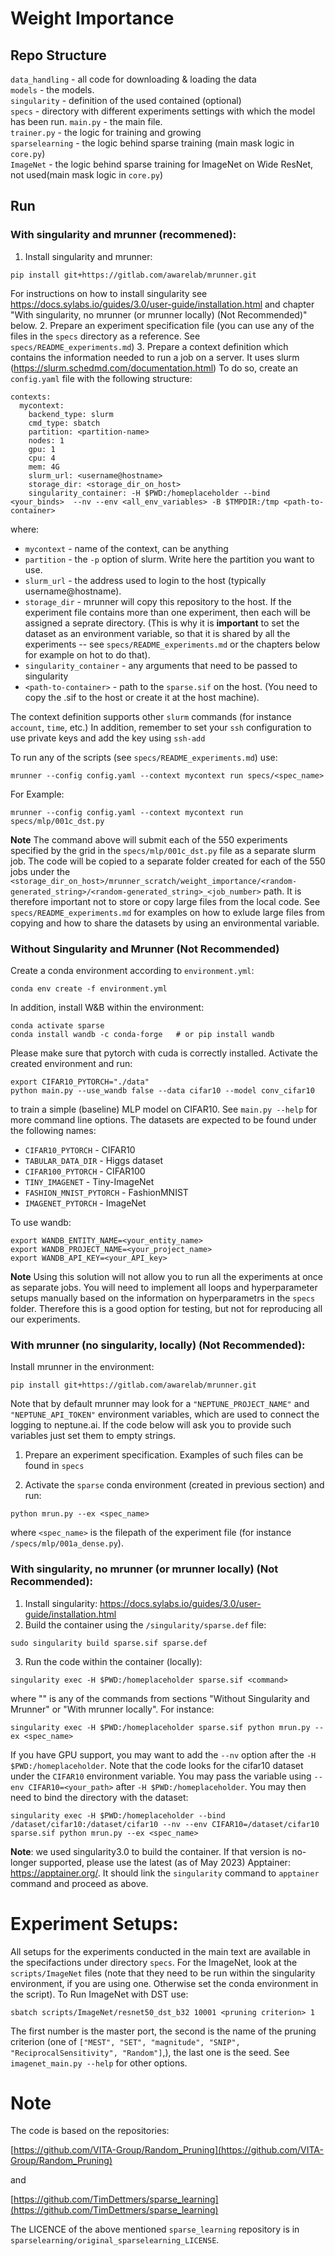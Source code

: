# Weight Importance


## Repo Structure

`data_handling` - all code for downloading & loading the data  
`models` - the models.  
`singularity` - definition of the used contained (optional)  
`specs` - directory with different experiments settings with which the model has been run. 
`main.py` - the main file.  
`trainer.py` - the logic for training and growing    
`sparselearning` - the logic behind sparse training (main mask logic in `core.py`)  
`ImageNet` - the logic behind sparse training for ImageNet on Wide ResNet, not used(main mask logic in `core.py`)  

## Run


### With singularity and mrunner (recommened):

1. Install singularity and mrunner:
```
pip install git+https://gitlab.com/awarelab/mrunner.git
```
For instructions on how to install singularity see https://docs.sylabs.io/guides/3.0/user-guide/installation.html and chapter "With singularity, no mrunner (or mrunner locally) (Not Recommended)" below. 
2. Prepare an experiment specification file (you can use any of the files in the `specs` directory as a reference. See `specs/README_experiments.md`) 
3. Prepare a context definition which contains the information needed to run a job on a server. It uses slurm (https://slurm.schedmd.com/documentation.html)
To do so, create an `config.yaml` file with the following structure:
```
contexts:
  mycontext:
    backend_type: slurm
    cmd_type: sbatch
    partition: <partition-name>
    nodes: 1
    gpu: 1
    cpu: 4
    mem: 4G
    slurm_url: <username@hostname>
    storage_dir: <storage_dir_on_host>
    singularity_container: -H $PWD:/homeplaceholder --bind <your_binds>  --nv --env <all_env_variables> -B $TMPDIR:/tmp <path-to-container>

```
where:
- `mycontext` - name of the context, can be anything   
- `partition` - the `-p` option of slurm. Write here the partition you want to use.   
- `slurm_url` - the address used to login to the host (typically username@hostname).  
- `storage_dir` - mrunner will copy this repository to the host. If the experiment file contains more than one experiment, then each will be assigned a seprate directory. (This is why it is **important** to set the dataset as an environment variable, so that it is shared by all the experiments -- see `specs/README_experiments.md` or the chapters below for example on hot to do that). 
- `singularity_container` - any arguments that need to be passed to singularity 
- `<path-to-container>` - path to the `sparse.sif` on the host. (You need to copy the .sif to the host or create it at the host machine).

The context definition supports other `slurm` commands (for instance `account`, `time`, etc.)
In addition, remember to set your `ssh` configuration to use private keys and add the key using `ssh-add` 

To run any of the scripts (see `specs/README_experiments.md`) use:

```
mrunner --config config.yaml --context mycontext run specs/<spec_name>
```

For Example:

```
mrunner --config config.yaml --context mycontext run specs/mlp/001c_dst.py 
```

**Note** The command above will submit each of the 550 experiments specified by the grid in the `specs/mlp/001c_dst.py` file as a separate slurm job. The code will be copied to a separate folder created for each of the 550 jobs under the  `<storage_dir_on_host>/mrunner_scratch/weight_importance/<random-generated_string>/<random-generated_string>_<job_number>` path. It is therefore important not to store or copy large files from the local code. See `specs/README_experiments.md` for examples on how to exlude large files from copying and how to share the datasets by using an environmental variable. 

### Without Singularity and Mrunner (Not Recommended)

Create a conda environment according to `environment.yml`:
```
conda env create -f environment.yml
```
In addition, install W&B within the environment:
```
conda activate sparse
conda install wandb -c conda-forge   # or pip install wandb
```

Please make sure that pytorch with cuda is correctly installed. 
Activate the created  environment and run:
```
export CIFAR10_PYTORCH="./data"
python main.py --use_wandb false --data cifar10 --model conv_cifar10
```
to train a simple (baseline) MLP model on CIFAR10. See `main.py --help`  for more command line options. 
The datasets are expected to be found under the following names:
- `CIFAR10_PYTORCH` - CIFAR10
- `TABULAR_DATA_DIR` - Higgs dataset
- `CIFAR100_PYTORCH` - CIFAR100
- `TINY_IMAGENET` - Tiny-ImageNet
- `FASHION_MNIST_PYTORCH` - FashionMNIST
- `IMAGENET_PYTORCH` - ImageNet

To use wandb:
```
export WANDB_ENTITY_NAME=<your_entity_name>
export WANDB_PROJECT_NAME=<your_project_name>
export WANDB_API_KEY=<your_API_key>
```
**Note** Using this solution will not allow you to run all the experiments at once as separate jobs. You will need to implement all loops and hyperparameter setups manually based on the information on hyperparametrs in the `specs` folder. Therefore this is a good option for testing, but not for reproducing all our experiments. 


### With mrunner (no singularity, locally) (Not Recommended):

Install mrunner in the environment:

```
pip install git+https://gitlab.com/awarelab/mrunner.git
```

Note that by default mrunner may look for a `"NEPTUNE_PROJECT_NAME"` and `"NEPTUNE_API_TOKEN"` environment variables, which are used to connect the logging to neptune.ai. 
If the code below will ask you to provide such variables just set them to empty strings. 

1. Prepare an experiment specification. Examples of such files can be found in `specs`

2.  Activate the `sparse` conda environment (created in previous section) and run:

```
python mrun.py --ex <spec_name>
```


where `<spec_name>` is the filepath of the experiment file (for instance `/specs/mlp/001a_dense.py`).

### With singularity, no mrunner (or mrunner locally) (Not Recommended):

1. Install singularity: https://docs.sylabs.io/guides/3.0/user-guide/installation.html
2. Build the container using the `/singularity/sparse.def` file: 
``` 
sudo singularity build sparse.sif sparse.def
```
3. Run the code within the container (locally):

```
singularity exec -H $PWD:/homeplaceholder sparse.sif <command>
```

where "<command>" is any of the commands from sections "Without Singularity and Mrunner" or "With mrunner locally". For instance:
```
singularity exec -H $PWD:/homeplaceholder sparse.sif python mrun.py --ex <spec_name>
```

If you have GPU support, you may want to add the `--nv` option after the `-H $PWD:/homeplaceholder`. Note that the code looks for the
cifar10 dataset under the `CIFAR10` environment variable. You may pass the variable using 
`--env CIFAR10=<your_path>` after `-H $PWD:/homeplaceholder`. You may then need to bind the directory with the dataset:

```
singularity exec -H $PWD:/homeplaceholder --bind /dataset/cifar10:/dataset/cifar10 --nv --env CIFAR10=/dataset/cifar10 sparse.sif python mrun.py --ex <spec_name>
```

**Note**: we used singularity3.0 to build the container. If that version is no-longer supported, please use the latest (as of May 2023) Apptainer: https://apptainer.org/. It should link the `singularity` command to `apptainer` command and proceed as above. 


# Experiment Setups:

All setups for the experiments conducted in the main text are available in the specifactions under directory `specs`.
For the ImageNet, look at the `scripts/ImageNet` files (note that they need to be run within the singularity environment, if you are using one. Otherwise set the conda environment in the script).
To Run ImageNet with DST use:
```
sbatch scripts/ImageNet/resnet50_dst_b32 10001 <pruning criterion> 1
```
The first number is the master port, the second is the name of the pruning criterion (one of `["MEST", "SET", "magnitude", "SNIP", "ReciprocalSensitivity", "Random"]`,), the last one is the seed. See `imagenet_main.py --help` for other options. 


# Note

The code is based on the repositories:

[https://github.com/VITA-Group/Random_Pruning](https://github.com/VITA-Group/Random_Pruning)

and

[https://github.com/TimDettmers/sparse_learning](https://github.com/TimDettmers/sparse_learning)

The LICENCE of the above mentioned `sparse_learning` repository is in `sparselearning/original_sparselearning_LICENSE`.





